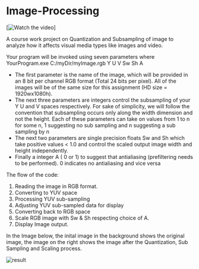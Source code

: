 # Image-Processing

[![Watch the video](https://youtu.be/T-D1KVIuvjA)]

A course work project on Quantization and Subsampling of image  to analyze how it affects visual media types like images and video.

Your program will be invoked using seven parameters where
YourProgram.exe C:/myDir/myImage.rgb Y U V Sw Sh A
- The first parameter is the name of the image, which will be provided in an 8 bit per channel RGB format (Total 24 bits per pixel). 
All of the images will be of the same size for this assignment (HD size = 1920wx1080h).
- The next three parameters are integers control the subsampling of your Y U and V spaces respectively. For sake of simplicity, we will follow the convention that subsampling occurs only along the width dimension and not the height. Each of these parameters can take on values from 1 to n for some n, 1 suggesting no sub sampling and n suggesting a sub sampling by n
- The next two parameters are single precision floats Sw and Sh which take positive values < 1.0 and control the scaled output image width and height independently.
- Finally a integer A ( 0 or 1) to suggest that antialiasing (prefiltering needs to be performed). 0 indicates no antialiasing and vice versa

The flow of the code:
1) Reading the image in RGB format.
2) Converting to YUV space 
3) Processing YUV sub-sampling 
4) Adjusting YUV sub-sampled data for display 
5) Converting back to RGB space
6)  Scale RGB image with Sw & Sh respecting choice of A.
7) Display Image output.

In the Image below, the inital image in the background shows the original image, the image on the right shows the image after the Quantization, Sub Sampling and Scaling process.

![result](https://github.com/blm3886/Image-Processing/blob/main/result.png)
